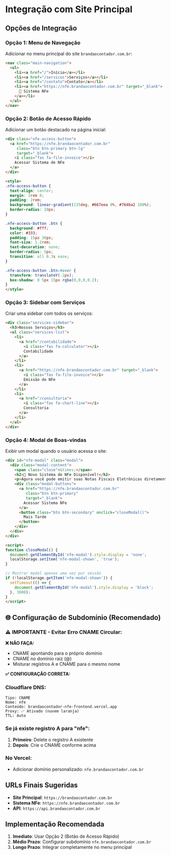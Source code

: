 # Integração com Site Principal

## Opções de Integração

### Opção 1: Menu de Navegação
Adicionar no menu principal do site `brandaocontador.com.br`:

```html
<nav class="main-navigation">
  <ul>
    <li><a href="/">Início</a></li>
    <li><a href="/servicos">Serviços</a></li>
    <li><a href="/contato">Contato</a></li>
    <li><a href="https://nfe.brandaocontador.com.br" target="_blank">
      📄 Sistema NFe
    </a></li>
  </ul>
</nav>
```

### Opção 2: Botão de Acesso Rápido
Adicionar um botão destacado na página inicial:

```html
<div class="nfe-access-button">
  <a href="https://nfe.brandaocontador.com.br" 
     class="btn btn-primary btn-lg"
     target="_blank">
    <i class="fas fa-file-invoice"></i>
    Acessar Sistema de NFe
  </a>
</div>

<style>
.nfe-access-button {
  text-align: center;
  margin: 2rem 0;
  padding: 2rem;
  background: linear-gradient(135deg, #667eea 0%, #764ba2 100%);
  border-radius: 10px;
}

.nfe-access-button .btn {
  background: #fff;
  color: #333;
  padding: 15px 30px;
  font-size: 1.2rem;
  text-decoration: none;
  border-radius: 5px;
  transition: all 0.3s ease;
}

.nfe-access-button .btn:hover {
  transform: translateY(-2px);
  box-shadow: 0 5px 15px rgba(0,0,0,0.2);
}
</style>
```

### Opção 3: Sidebar com Serviços
Criar uma sidebar com todos os serviços:

```html
<div class="services-sidebar">
  <h3>Nossos Serviços</h3>
  <ul class="services-list">
    <li>
      <a href="/contabilidade">
        <i class="fas fa-calculator"></i>
        Contabilidade
      </a>
    </li>
    <li>
      <a href="https://nfe.brandaocontador.com.br" target="_blank">
        <i class="fas fa-file-invoice"></i>
        Emissão de NFe
      </a>
    </li>
    <li>
      <a href="/consultoria">
        <i class="fas fa-chart-line"></i>
        Consultoria
      </a>
    </li>
  </ul>
</div>
```

### Opção 4: Modal de Boas-vindas
Exibir um modal quando o usuário acessa o site:

```html
<div id="nfe-modal" class="modal">
  <div class="modal-content">
    <span class="close">&times;</span>
    <h2>🎉 Novo Sistema de NFe Disponível!</h2>
    <p>Agora você pode emitir suas Notas Fiscais Eletrônicas diretamente online.</p>
    <div class="modal-buttons">
      <a href="https://nfe.brandaocontador.com.br" 
         class="btn btn-primary" 
         target="_blank">
        Acessar Sistema NFe
      </a>
      <button class="btn btn-secondary" onclick="closeModal()">
        Mais Tarde
      </button>
    </div>
  </div>
</div>

<script>
function closeModal() {
  document.getElementById('nfe-modal').style.display = 'none';
  localStorage.setItem('nfe-modal-shown', 'true');
}

// Mostrar modal apenas uma vez por sessão
if (!localStorage.getItem('nfe-modal-shown')) {
  setTimeout(() => {
    document.getElementById('nfe-modal').style.display = 'block';
  }, 3000);
}
</script>
```

## 🌐 Configuração de Subdomínio (Recomendado)

### ⚠️ **IMPORTANTE - Evitar Erro CNAME Circular:**

**❌ NÃO FAÇA:**
- CNAME apontando para o próprio domínio
- CNAME no domínio raiz (@)
- Misturar registros A e CNAME para o mesmo nome

**✅ CONFIGURAÇÃO CORRETA:**

### Cloudflare DNS:
```
Tipo: CNAME
Nome: nfe
Conteúdo: brandaocontador-nfe-frontend.vercel.app
Proxy: ✅ Ativado (nuvem laranja)
TTL: Auto
```

### Se já existe registro A para "nfe":
1. **Primeiro**: Delete o registro A existente
2. **Depois**: Crie o CNAME conforme acima

### No Vercel:
- Adicionar domínio personalizado: `nfe.brandaocontador.com.br`

## URLs Finais Sugeridas

- **Site Principal**: `https://brandaocontador.com.br`
- **Sistema NFe**: `https://nfe.brandaocontador.com.br`
- **API**: `https://api.brandaocontador.com.br`

## Implementação Recomendada

1. **Imediato**: Usar Opção 2 (Botão de Acesso Rápido)
2. **Médio Prazo**: Configurar subdomínio `nfe.brandaocontador.com.br`
3. **Longo Prazo**: Integrar completamente no menu principal